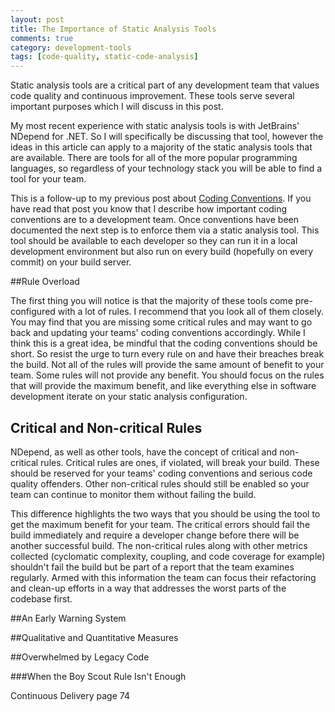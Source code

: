 ```yaml
---
layout: post
title: The Importance of Static Analysis Tools
comments: true
category: development-tools
tags: [code-quality, static-code-analysis]
---
```


Static analysis tools are a critical part of any development team that values code quality and continuous improvement. These tools serve several important purposes which I will discuss in this post.  
 
My most recent experience with static analysis tools is with JetBrains' NDepend for .NET. So I will specifically be discussing that tool, however the ideas in this article can apply to a majority of the static analysis tools that are available.  There are tools for all of the more popular programming languages, so regardless of your technology stack you will be able to find a tool for your team.

<!--more-->
 
This is a follow-up to my previous post about  [Coding Conventions](/2014/09/06/remove-refactoring-barriers.html). If you have read that post you know that I describe how
important coding conventions are to a development team.  Once conventions have been documented the next step is to enforce them via a static analysis tool. This tool should be available to each developer so they can run it in a local development environment but also run on every build (hopefully on every commit) on your build server. 

##Rule Overload

The first thing you will notice is that the majority of these tools come pre-configured with a lot of rules. I recommend that you look all of them closely. You may find that you are missing some critical rules and may want to go back and updating your teams' coding conventions accordingly. While I think this is a great idea, be mindful that the coding conventions should be short. So resist the urge to turn every rule on and have their breaches break the build. Not all of the rules will provide the same amount of benefit to your team.  Some rules will not provide any benefit. You should focus on the rules that will provide the maximum benefit, and like everything else in software development iterate on your static analysis configuration.

## Critical and Non-critical Rules
NDepend, as well as other tools, have the concept of critical and non-critical rules. Critical rules are ones, if violated, will break your build. These should be reserved for your teams' coding conventions and serious code quality offenders. Other non-critical rules should still be enabled so your team can continue to monitor them without failing the build.

This difference highlights the two ways that you should be using the tool to get the maximum benefit for your team. The critical errors should fail the build immediately and require a developer change before there will be another successful build. The non-critical rules along with other metrics collected (cyclomatic complexity, coupling, and code coverage for example) shouldn't fail the build but be part of a report that the team examines regularly. Armed with this information the team can focus their refactoring and clean-up efforts in a way that addresses the worst parts of the codebase first.

##An Early Warning System

##Qualitative and Quantitative Measures

##Overwhelmed by Legacy Code


###When the Boy Scout Rule Isn't Enough

Continuous Delivery page 74
